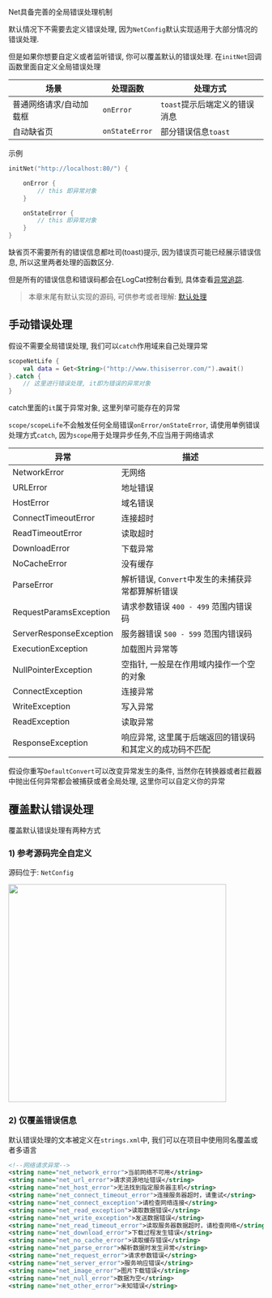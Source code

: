 Net具备完善的全局错误处理机制 <br>

默认情况下不需要去定义错误处理, 因为`NetConfig`默认实现适用于大部分情况的错误处理.

但是如果你想要自定义或者监听错误, 你可以覆盖默认的错误处理.  在`initNet`回调函数里面自定义全局错误处理

|场景|处理函数|处理方式|
|-|-|-|
|普通网络请求/自动加载框|`onError`|`toast`提示后端定义的错误消息|
|自动缺省页|`onStateError`|部分错误信息`toast`|

示例

```kotlin
initNet("http://localhost:80/") {

    onError {
        // this 即异常对象
    }

    onStateError {
        // this 即异常对象
    }
}
```

缺省页不需要所有的错误信息都吐司(toast)提示, 因为错误页可能已经展示错误信息, 所以这里两者处理的函数区分.

但是所有的错误信息和错误码都会在LogCat控制台看到, 具体查看[异常追踪](exception-track.md).

> 本章末尾有默认实现的源码, 可供参考或者理解: [默认处理](#_2)


## 手动错误处理

假设不需要全局错误处理, 我们可以`catch`作用域来自己处理异常

```kotlin
scopeNetLife {
    val data = Get<String>("http://www.thisiserror.com/").await()
}.catch {
    // 这里进行错误处理, it即为错误的异常对象
}
```

catch里面的`it`属于异常对象, 这里列举可能存在的异常

`scope/scopeLife`不会触发任何全局错误`onError/onStateError`, 请使用单例错误处理方式`catch`, 因为`scope`用于处理异步任务,不应当用于网络请求



| 异常 | 描述 |
|-|-|
| NetworkError | 无网络 |
| URLError | 地址错误 |
| HostError | 域名错误 |
| ConnectTimeoutError | 连接超时 |
| ReadTimeoutError | 读取超时 |
| DownloadError | 下载异常 |
| NoCacheError | 没有缓存 |
| ParseError | 解析错误, `Convert`中发生的未捕获异常都算解析错误 |
| RequestParamsException | 请求参数错误 `400 - 499` 范围内错误码 |
| ServerResponseException | 服务器错误 `500 - 599` 范围内错误码 |
| ExecutionException | 加载图片异常等 |
| NullPointerException | 空指针, 一般是在作用域内操作一个空的对象 |
| ConnectException | 连接异常 |
| WriteException | 写入异常 |
| ReadException | 读取异常 |
| ResponseException | 响应异常, 这里属于后端返回的错误码和其定义的成功码不匹配 |

假设你重写`DefaultConvert`可以改变异常发生的条件, 当然你在转换器或者拦截器中抛出任何异常都会被捕获或者全局处理, 这里你可以自定义你的异常


## 覆盖默认错误处理

覆盖默认错误处理有两种方式

### 1) 参考源码完全自定义

源码位于: `NetConfig`

<img src="https://i.loli.net/2020/10/30/Ggk7WPhMsUBFlYw.png" width="430"/>


### 2)  仅覆盖错误信息

默认错误处理的文本被定义在`strings.xml`中, 我们可以在项目中使用同名覆盖或者多语言
```xml
<!--网络请求异常-->
<string name="net_network_error">当前网络不可用</string>
<string name="net_url_error">请求资源地址错误</string>
<string name="net_host_error">无法找到指定服务器主机</string>
<string name="net_connect_timeout_error">连接服务器超时，请重试</string>
<string name="net_connect_exception">请检查网络连接</string>
<string name="net_read_exception">读取数据错误</string>
<string name="net_write_exception">发送数据错误</string>
<string name="net_read_timeout_error">读取服务器数据超时，请检查网络</string>
<string name="net_download_error">下载过程发生错误</string>
<string name="net_no_cache_error">读取缓存错误</string>
<string name="net_parse_error">解析数据时发生异常</string>
<string name="net_request_error">请求参数错误</string>
<string name="net_server_error">服务响应错误</string>
<string name="net_image_error">图片下载错误</string>
<string name="net_null_error">数据为空</string>
<string name="net_other_error">未知错误</string>
```